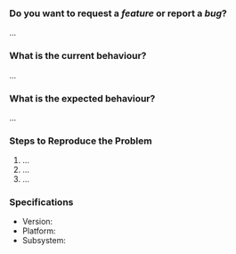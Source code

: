 ### Do you want to request a _feature_ or report a _bug_?

...

### What is the current behaviour?

...

### What is the expected behaviour?

...

### Steps to Reproduce the Problem

1.  ...
2.  ...
3.  ...

### Specifications

* Version:
* Platform:
* Subsystem:

